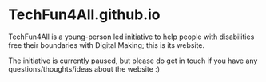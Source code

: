 # TechFun4All.github.io

TechFun4All is a young-person led initiative to help people with disabilities free their boundaries with Digital Making; this is its website.

The initiative is currently paused, but please do get in touch if you have any questions/thoughts/ideas about the website :)
